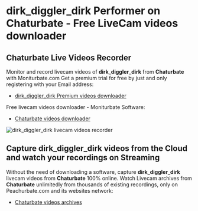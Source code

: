# dirk_diggler_dirk Performer on Chaturbate - Free LiveCam videos downloader

## Chaturbate Live Videos Recorder

Monitor and record livecam videos of **dirk_diggler_dirk** from **Chaturbate** with Moniturbate.com
Get a premium trial for free by just and only registering with your Email address:
* [dirk_diggler_dirk Premium videos downloader](https://moniturbate.com/request-demo-licence-key.html)

Free livecam videos downloader - Moniturbate Software:
* [Chaturbate videos downloader](https://moniturbate.com/moniturbate-download-software.html)

![dirk_diggler_dirk livecam videos recorder](https://peachurnet.com/templates/moniturbate-software.png)


## Capture dirk_diggler_dirk videos from the Cloud and watch your recordings on Streaming

Without the need of downloading a software, capture **dirk_diggler_dirk** livecam videos from **Chaturbate** 100% online.
Watch Livecam archives from **Chaturbate** unlimitedly from thousands of existing recordings, only on Peachurbate.com and its websites network:
* [Chaturbate videos archives](https://peachurnet.com/)
